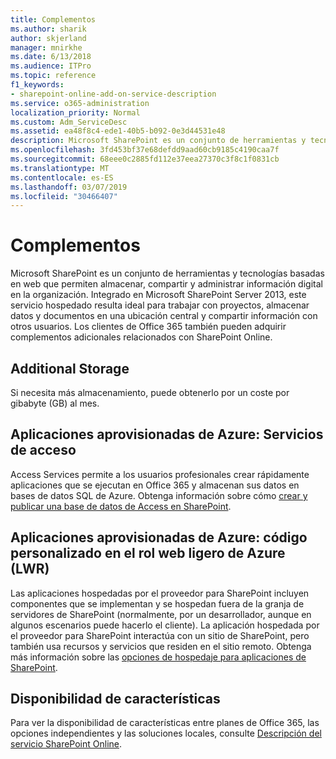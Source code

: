 ```yaml
---
title: Complementos
ms.author: sharik
author: skjerland
manager: mnirkhe
ms.date: 6/13/2018
ms.audience: ITPro
ms.topic: reference
f1_keywords:
- sharepoint-online-add-on-service-description
ms.service: o365-administration
localization_priority: Normal
ms.custom: Adm_ServiceDesc
ms.assetid: ea48f8c4-ede1-40b5-b092-0e3d44531e48
description: Microsoft SharePoint es un conjunto de herramientas y tecnologías basadas en web que permiten almacenar, compartir y administrar información digital en la organización. Integrado en Microsoft SharePoint Server 2013, este servicio hospedado resulta ideal para trabajar con proyectos, almacenar datos y documentos en una ubicación central y compartir información con otros usuarios. Los clientes de Office 365 también pueden adquirir complementos adicionales relacionados con SharePoint Online.
ms.openlocfilehash: 3fd453bf37e68defdd9aad60cb9185c4190caa7f
ms.sourcegitcommit: 68eee0c2885fd112e37eea27370c3f8c1f0831cb
ms.translationtype: MT
ms.contentlocale: es-ES
ms.lasthandoff: 03/07/2019
ms.locfileid: "30466407"
---
```

# <a name="add-ons"></a>Complementos

Microsoft SharePoint es un conjunto de herramientas y tecnologías basadas en web que permiten almacenar, compartir y administrar información digital en la organización. Integrado en Microsoft SharePoint Server 2013, este servicio hospedado resulta ideal para trabajar con proyectos, almacenar datos y documentos en una ubicación central y compartir información con otros usuarios. Los clientes de Office 365 también pueden adquirir complementos adicionales relacionados con SharePoint Online.
  
## <a name="additional-storage"></a>Additional Storage
<a name="bkmk_AdditionalStorage"> </a>

Si necesita más almacenamiento, puede obtenerlo por un coste por gibabyte (GB) al mes.
  
## <a name="azure-provisioned-apps-access-services"></a>Aplicaciones aprovisionadas de Azure: Servicios de acceso
<a name="bkmk_AzureProvisionedAppsAccessServices"> </a>

Access Services permite a los usuarios profesionales crear rápidamente aplicaciones que se ejecutan en Office 365 y almacenan sus datos en bases de datos SQL de Azure. Obtenga información sobre cómo [crear y publicar una base de datos de Access en SharePoint](https://go.microsoft.com/fwlink/p/?LinkID=393754).
  
## <a name="azure-provisioned-apps-custom-code-in-azure-lightweight-web-role-lwr"></a>Aplicaciones aprovisionadas de Azure: código personalizado en el rol web ligero de Azure (LWR)
<a name="bkmk_AzureProvisionedAppsCustomCodeinAzureLWR"> </a>

Las aplicaciones hospedadas por el proveedor para SharePoint incluyen componentes que se implementan y se hospedan fuera de la granja de servidores de SharePoint (normalmente, por un desarrollador, aunque en algunos escenarios puede hacerlo el cliente). La aplicación hospedada por el proveedor para SharePoint interactúa con un sitio de SharePoint, pero también usa recursos y servicios que residen en el sitio remoto. Obtenga más información sobre las [opciones de hospedaje para aplicaciones de SharePoint](https://go.microsoft.com/fwlink/?LinkId=271314).
  
## <a name="feature-availability"></a>Disponibilidad de características
<a name="bkmk_AzureProvisionedAppsCustomCodeinAzureLWR"> </a>

Para ver la disponibilidad de características entre planes de Office 365, las opciones independientes y las soluciones locales, consulte [Descripción del servicio SharePoint Online](sharepoint-online-service-description.md).
  

